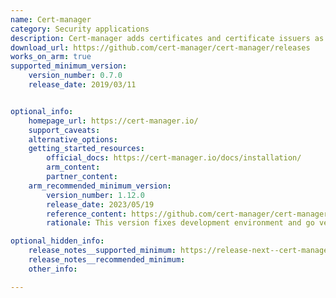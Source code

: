 ```yaml
---
name: Cert-manager
category: Security applications
description: Cert-manager adds certificates and certificate issuers as resource types in Kubernetes clusters, and simplifies the process of obtaining, renewing and using those certificates.
download_url: https://github.com/cert-manager/cert-manager/releases
works_on_arm: true
supported_minimum_version:
    version_number: 0.7.0
    release_date: 2019/03/11


optional_info:
    homepage_url: https://cert-manager.io/ 
    support_caveats:
    alternative_options:
    getting_started_resources:
        official_docs: https://cert-manager.io/docs/installation/
        arm_content:
        partner_content:
    arm_recommended_minimum_version:
        version_number: 1.12.0
        release_date: 2023/05/19
        reference_content: https://github.com/cert-manager/cert-manager/releases/tag/v1.12.0
        rationale: This version fixes development environment and go vendoring on Linux arm64. Alongwith, cert-manager v1.12 brings support for JSON logging, a lower memory footprint, support for ephemeral service account tokens with Vault, improved dependency management and support for the ingressClassName field.

optional_hidden_info:
    release_notes__supported_minimum: https://release-next--cert-manager-website.netlify.app/docs/releases/release-notes/release-notes-0.7
    release_notes__recommended_minimum:
    other_info:

---
```

